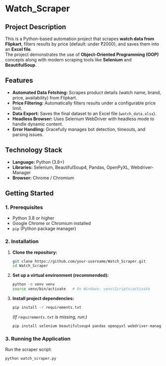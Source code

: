 # Watch_Scraper

## Project Description

This is a Python-based automation project that scrapes **watch data from Flipkart**, filters results by price (default: under ₹2000), and saves them into an **Excel file**.  
The project demonstrates the use of **Object-Oriented Programming (OOP)** concepts along with modern scraping tools like **Selenium** and **BeautifulSoup**.

## Features

- **Automated Data Fetching:** Scrapes product details (watch name, brand, price, availability) from Flipkart.  
- **Price Filtering:** Automatically filters results under a configurable price limit.  
- **Data Export:** Saves the final dataset to an Excel file (`watch_data.xlsx`).  
- **Headless Browser:** Uses Selenium WebDriver with headless mode to handle dynamic content.  
- **Error Handling:** Gracefully manages bot detection, timeouts, and parsing issues.  

## Technology Stack

- **Language:** Python (3.8+)  
- **Libraries:** Selenium, BeautifulSoup4, Pandas, OpenPyXL, Webdriver-Manager  
- **Browser:** Chrome / Chromium  

## Getting Started

### 1. Prerequisites

- Python 3.8 or higher  
- Google Chrome or Chromium installed  
- `pip` (Python package manager)  

### 2. Installation

1. **Clone the repository:**
    ```bash
    git clone https://github.com/your-username/Watch_Scraper.git
    cd Watch_Scraper
    ```

2. **Set up a virtual environment (recommended):**
    ```bash
    python -m venv venv
    source venv/bin/activate   # On Windows: venv\Scripts\activate
    ```

3. **Install project dependencies:**
    ```bash
    pip install -r requirements.txt
    ```
    *(If `requirements.txt` is missing, run:)*  
    ```bash
    pip install selenium beautifulsoup4 pandas openpyxl webdriver-manager
    ```

### 3. Running the Application

Run the scraper script:
```bash
python watch_scraper.py
